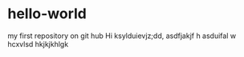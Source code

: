 # hello-world
my first repository on git hub
Hi ksylduievjz;dd,
asdfjakjf h
asduifal w
hcxvlsd
hkjkjkhlgk
